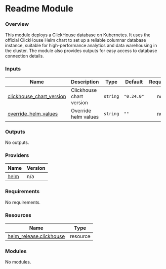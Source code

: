 # Readme Module



### Overview

This module deploys a ClickHouse database on Kubernetes. It uses the official ClickHouse Helm chart to set up a reliable columnar database instance, suitable for high-performance analytics and data warehousing in the cluster. The module also provides outputs for easy access to database connection details.

### Inputs

| Name | Description | Type | Default | Required |
|------|-------------|------|---------|:--------:|
| <a name="input_clickhouse_chart_version"></a> [clickhouse\_chart\_version](#input\_clickhouse\_chart\_version) | Clickhouse chart version | `string` | `"0.24.0"` | no |
| <a name="input_override_helm_values"></a> [override\_helm\_values](#input\_override\_helm\_values) | Override helm values | `string` | `""` | no |

### Outputs

No outputs.

### Providers

| Name | Version |
|------|---------|
| <a name="provider_helm"></a> [helm](#provider\_helm) | n/a |

### Requirements

No requirements.

### Resources

| Name | Type |
|------|------|
| [helm_release.clickhouse](https://registry.terraform.io/providers/hashicorp/helm/latest/docs/resources/release) | resource |

### Modules

No modules.
